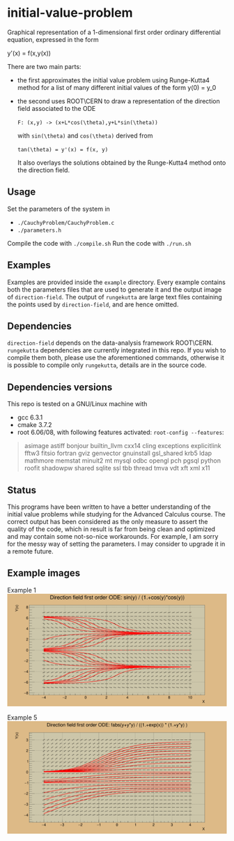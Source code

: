 # initial-value-problem

Graphical representation of a 1-dimensional first order ordinary differential equation, expressed in the form

y'(x) = f(x,y(x))

There are two main parts:
* the first approximates the initial value problem using Runge-Kutta4 method for a list of many different initial values of the form y(0) = y_0
* the second uses ROOT\CERN to draw a representation of the direction field associated to the ODE

	`F: (x,y) -> (x+L*cos(\theta),y+L*sin(\theta))`

  with `sin(\theta)` and `cos(\theta)` derived from

	`tan(\theta) = y'(x) = f(x, y)`

  It also overlays the solutions obtained by the Runge-Kutta4 method onto the direction field.

## Usage

Set the parameters of the system in

* `./CauchyProblem/CauchyProblem.c`
* `./parameters.h`

Compile the code with `./compile.sh`
Run the code with `./run.sh`

## Examples

Examples are provided inside the `example` directory. Every example
contains both the parameters files that are used to generate it and
the output image of `direction-field`. The output of `rungekutta` are
large text files containing the points used by `direction-field`, and
are hence omitted.

## Dependencies

`direction-field` depends on the data-analysis framework ROOT\CERN.  
`rungekutta` dependencies are currently integrated in this repo.
If you wish to compile them both, please use the aforementioned
commands, otherwise it is possible to compile only `rungekutta`, details
are in the source code.

## Dependencies versions

This repo is tested on a GNU/Linux machine with

* gcc 6.3.1
* cmake 3.7.2
* root 6.06/08,  with following features activated: `root-config --features`: 
> asimage astiff bonjour builtin_llvm cxx14 cling exceptions
> explicitlink fftw3 fitsio fortran gviz genvector gnuinstall
> gsl_shared krb5 ldap mathmore memstat minuit2 mt mysql odbc opengl
> pch pgsql python roofit shadowpw shared sqlite ssl tbb thread tmva
> vdt xft xml x11


## Status

This programs have been written to have a better understanding of the
initial value problems while studying for the Advanced Calculus
course. The correct output has been considered as the only measure
to assert the quality of the code, which in result is far from
being clean and optimized and may contain some not-so-nice workarounds.
For example, I am sorry for the messy way of setting the parameters.
I may consider to upgrade it in a remote future.

## Example images

Example 1
![example1](examples/example1/field.png)

Example 5
![example1](examples/example5/field.png)

